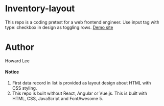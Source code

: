 # Inventory-layout

This repo is a coding pretest for a web frontend engineer. Use input tag with type: checkbox in design as toggling rows. [Demo site](https://yhunglee.github.io/inventory-layout/)

# Author

Howard Lee

#### Notice

1. First data record in list is provided as layout design about HTML with CSS styling.
2. This repo is built without React, Angular or Vue.js. This is built with HTML, CSS, JavaScript and FontAwesome 5.
